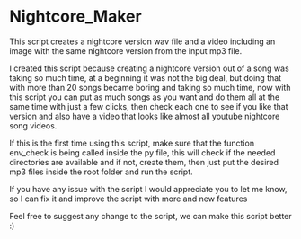 # Nightcore_Maker

This script creates a nightcore version wav file and a video including an image with the same nightcore version from the input mp3 file.

I created this script because creating a nightcore version out of a song was taking so much time, at a beginning it was not the big deal, but doing that with more than 20 songs became boring and taking so much time, now with this script you can put as much songs as you want and do them all at the same time with just a few clicks, then check each one to see if you like that version and also have a video that looks like almost all youtube nightcore song videos.

If this is the first time using this script, make sure that the function env_check is being called inside the py file, this will check if the needed directories are available and if not, create them, then just put the desired mp3 files inside the root folder and run the script.

If you have any issue with the script I would appreciate you to let me know, so I can fix it and improve the script with more and new features

Feel free to suggest any change to the script, we can make this script better :)
